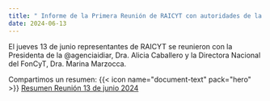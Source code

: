 ```yaml
---
title: " Informe de la Primera Reunión de RAICYT con autoridades de la Agencia Nacional de Promoción de la Investigación, el Desarrollo Tecnológico y la Innovación."
date: 2024-06-13
---
```

El jueves 13 de junio representantes de RAICYT se reunieron con la Presidenta de la @agenciaidiar, Dra. Alicia Caballero y la Directora Nacional del FonCyT, Dra. Marina Marzocca. 

Compartimos un resumen:
{{< icon name="document-text" pack="hero" >}} [Resumen Reunión 13 de junio 2024](ResumenAGENCIAreunion.pdf)
